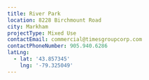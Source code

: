 ```yaml
---
title: River Park
location: 8228 Birchmount Road
city: Markham
projectType: Mixed Use
contactEmail: commercial@timesgroupcorp.com
contactPhoneNumber: 905.940.6286
latLng:
  - lat: '43.857345'
    lng: '-79.325049'
---
```



